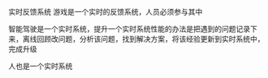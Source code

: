 实时反馈系统
游戏是一个实时的反馈系统，人员必须参与其中

智能驾驶是一个实时系统，提升一个实时系统性能的办法是把遇到的问题记录下来，离线回顾改问题，分析该问题，找到解决方案，将该经验更新到实时系统中，完成升级

人也是一个实时系统